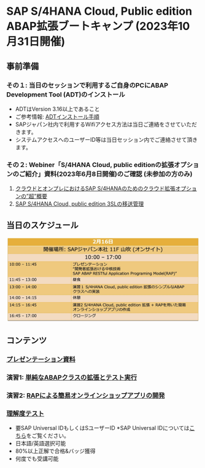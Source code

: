 # SAP S/4HANA Cloud, Public edition ABAP拡張ブートキャンプ (2023年10月31日開催)

## 事前準備    
### その１: 当日のセッションで利用するご自身のPCにABAP Development Tool (ADT)のインストール     
- ADTはVersion 3.16以上であること
- ご参考情報: [ADTインストール手順](https://developers.sap.com/tutorials/abap-install-adt.html )
- SAPジャパン社内で利用するWifiアクセス方法は当日ご連絡をさせていただきます。
- システムアクセスへのユーザーID等は当日セッション内でご連絡させて頂きます。


### その２: Webiner「S/4HANA Cloud, public editionの拡張オプションのご紹介」資料(2023年6月8日開催)のご確認 (未参加の方のみ)
1. [クラウドとオンプレにおけるSAP S/4HANAのためのクラウド拡張オプションの”超”概要​](Preparations/SAPS4HANApublicCloud_extensibilityOptions.pdf)
2. [SAP S/4HANA Cloud, public edition 3SLの移送管理](Preparations/Day2_2_3SL_TransportManagement_Public_translated.pdf)


## 当日のスケジュール
![schedule](images/schedule_ABAPWorkshop_20240216.jpg)

## コンテンツ
### [プレゼンテーション資料](s4hc_extensibility_handsOn.pdf)
### 演習1: [単純なABAPクラスの拡張とテスト実行](Exercise_1/Exercise1_developerExtensibilities_0216.pdf)
### 演習2: [RAPによる簡易オンラインショップアプリの開発](Exercise_2/Exercise2_developerExtensibilities_1031.pdf)
<!--  ### 演習3: [Side-by-Side拡張のためのカスタムAPIの開発](Exercise_3/Exercise3_developerExtensibilities_update.pdf) -->
### [理解度テスト](https://performancemanager.successfactors.eu/sf/learning?destUrl=https%3a%2f%2fsaplearninghub%2eplateau%2ecom%2flearning%2fuser%2fdeeplink%5fredirect%2ejsp%3flinkId%3dPROGRAM%5fDETAILS%26programID%3dPE%5fKB%5fS4HC%5fABAP%5fDEVS4%26fromSF%3dY&company=learninghub) 
- 要SAP Universal IDもしくはSユーザーID *SAP Universal IDについては[こちら](https://www.sap.com/japan/account/universal-id.html)をご覧ください。
- 日本語/英語選択可能
- 80%以上正解で合格&バッジ獲得
- 何度でも受講可能

